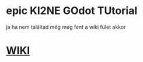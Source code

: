 # epic KI2NE GOdot TUtorial

ja ha nem találtad még meg fent a wiki fület akkor

# [WIKI](https://github.com/KI-2-NE/godotorial/wiki)
